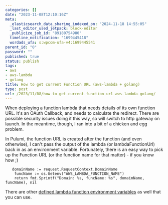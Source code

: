 ```yaml
---
categories: []
date: "2023-11-08T12:10:16Z"
meta:
  _elasticsearch_data_sharing_indexed_on: "2024-11-18 14:55:05"
  _last_editor_used_jetpack: block-editor
  _publicize_job_id: "89180754980"
  timeline_notification: "1699445418"
  wordads_ufa: s:wpcom-ufa-v4:1699445541
parent_id: "0"
password: ""
published: true
status: publish
tags:
- aws
- aws-lambda
- golang
title: How to get current Function URL (aws-lambda + golang)
type: post
url: /2023/11/08/how-to-get-current-function-url-aws-lambda-golang/
---
```


When deploying a function lambda that needs details of its own function URL.
It\'s an OAuth Callback, and needs to calculate the redirect. There are possible
security issues doing it this way, so will switch to http gateway on launch. In
the meantime, though, I ran into a bit of a chicken and egg problem.

In Pulumi, the function URL is created after the function (and even otherwise),
I can\'t pass the output of the lambda (or lambdaFunctionUrl) back in as an
environment variable. Fortunately, there is an easy way to pick up the Function
URL (or the function name for that matter) - if you know how ;)

```wp-block-syntaxhighlighter-code
   domainName := request.RequestContext.DomainName
    funcName := os.Getenv("AWS_LAMBDA_FUNCTION_NAME")
    return fmt.Sprintf("Domain: %s, funcName: %s", domainName, funcName), nil
```

There are other
[defined lambda function environment variables](https://docs.aws.amazon.com/lambda/latest/dg/configuration-envvars.html#configuration-envvars-runtime)
as well that you can use.
